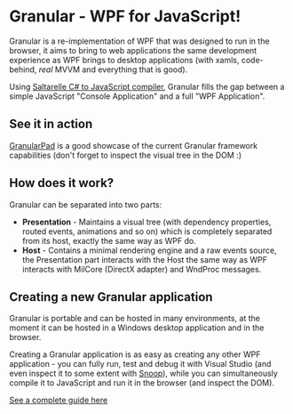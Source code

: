 Granular - WPF for JavaScript!
==============================

Granular is a re-implementation of WPF that was designed to run in the browser, it aims to bring to web applications the same development experience as WPF brings to desktop applications (with xamls, code-behind, _real_ MVVM and everything that is good).

Using [Saltarelle C# to JavaScript compiler](http://www.saltarelle-compiler.com), Granular fills the gap between a simple JavaScript "Console Application" and a full "WPF Application".


See it in action
----------------

[GranularPad](http://yuvaltz.github.io/granularpad) is a good showcase of the current Granular framework capabilities (don't forget to inspect the visual tree in the DOM :)


How does it work?
-----------------

Granular can be separated into two parts:
* **Presentation** - Maintains a visual tree (with dependency properties, routed events, animations and so on) which is completely separated from its host, exactly the same way as WPF do.
* **Host** - Contains a minimal rendering engine and a raw events source, the Presentation part interacts with the Host the same way as WPF interacts with MilCore (DirectX adapter) and WndProc messages.


Creating a new Granular application
-----------------------------------

Granular is portable and can be hosted in many environments, at the moment it can be hosted in a Windows desktop application and in the browser.

Creating a Granular application is as easy as creating any other WPF application - you can fully run, test and debug it with Visual Studio (and even inspect it to some extent with [Snoop](http://snoopwpf.codeplex.com)), while you can simultaneously compile it to JavaScript and run it in the browser (and inspect the DOM).

[See a complete guide here](https://github.com/yuvaltz/Granular/wiki/Creating-a-new-Granular-application)
